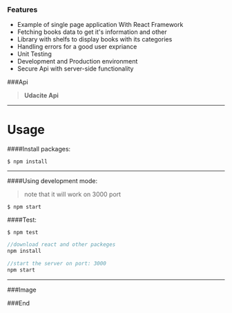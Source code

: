 ### Features

- Example of single page application With React Framework
- Fetching books data to get it's information and other
- Library with shelfs to display books with its categories
- Handling errors for a good user expriance
- Unit Testing
- Development and Production environment
- Secure Api with server-side functionality

###Api

> **Udacite Api**

---

# Usage

####Install packages:

`$ npm install`

---

####Using development mode:

> note that it will work on 3000 port

`$ npm start`

####Test:

`$ npm test`

```javascript
//download react and other packeges
npm install

//start the server on port: 3000
npm start
```

---

###Image

###End
